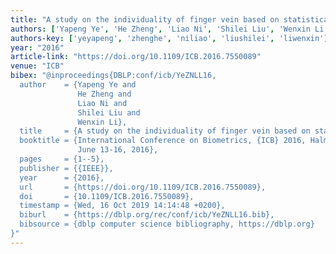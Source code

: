 ```yaml
---
title: "A study on the individuality of finger vein based on statistical analysis"
authors: ['Yapeng Ye', 'He Zheng', 'Liao Ni', 'Shilei Liu', 'Wenxin Li']
authors-key: ['yeyapeng', 'zhenghe', 'niliao', 'liushilei', 'liwenxin']
year: "2016"
article-link: "https://doi.org/10.1109/ICB.2016.7550089"
venue: "ICB"
bibex: "@inproceedings{DBLP:conf/icb/YeZNLL16,
  author    = {Yapeng Ye and
               He Zheng and
               Liao Ni and
               Shilei Liu and
               Wenxin Li},
  title     = {A study on the individuality of finger vein based on statistical analysis},
  booktitle = {International Conference on Biometrics, {ICB} 2016, Halmstad, Sweden,
               June 13-16, 2016},
  pages     = {1--5},
  publisher = {{IEEE}},
  year      = {2016},
  url       = {https://doi.org/10.1109/ICB.2016.7550089},
  doi       = {10.1109/ICB.2016.7550089},
  timestamp = {Wed, 16 Oct 2019 14:14:48 +0200},
  biburl    = {https://dblp.org/rec/conf/icb/YeZNLL16.bib},
  bibsource = {dblp computer science bibliography, https://dblp.org}
}"
---
```

